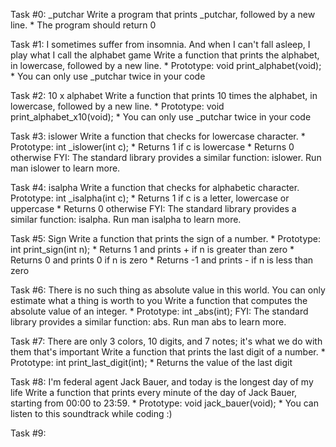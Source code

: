 Task #0: _putchar
Write a program that prints _putchar, followed by a new line.
	* The program should return 0

Task #1: I sometimes suffer from insomnia. And when I can't fall asleep, I play what I call the alphabet game
Write a function that prints the alphabet, in lowercase, followed by a new line.
	* Prototype: void print_alphabet(void);
	* You can only use _putchar twice in your code

Task #2: 10 x alphabet
Write a function that prints 10 times the alphabet, in lowercase, followed by a new line.
	* Prototype: void print_alphabet_x10(void);
	* You can only use _putchar twice in your code

Task #3: islower
Write a function that checks for lowercase character.
	* Prototype: int _islower(int c);
	* Returns 1 if c is lowercase
	* Returns 0 otherwise
	FYI: The standard library provides a similar function: islower. Run man islower to learn more.

Task #4: isalpha
Write a function that checks for alphabetic character.
	 Prototype: int _isalpha(int c);
	* Returns 1 if c is a letter, lowercase or uppercase
	* Returns 0 otherwise
	FYI: The standard library provides a similar function: isalpha. Run man isalpha to learn more.

Task #5: Sign
Write a function that prints the sign of a number.
	* Prototype: int print_sign(int n);
	* Returns 1 and prints + if n is greater than zero
	* Returns 0 and prints 0 if n is zero
	* Returns -1 and prints - if n is less than zero

Task #6: There is no such thing as absolute value in this world. You can only estimate what a thing is worth to you
Write a function that computes the absolute value of an integer.
	* Prototype: int _abs(int);
	FYI: The standard library provides a similar function: abs. Run man abs to learn more.

Task #7: There are only 3 colors, 10 digits, and 7 notes; it's what we do with them that's important
Write a function that prints the last digit of a number.
	* Prototype: int print_last_digit(int);
	* Returns the value of the last digit

Task #8: I'm federal agent Jack Bauer, and today is the longest day of my life
Write a function that prints every minute of the day of Jack Bauer, starting from 00:00 to 23:59.
	* Prototype: void jack_bauer(void);
	* You can listen to this soundtrack while coding :)

Task #9: 

